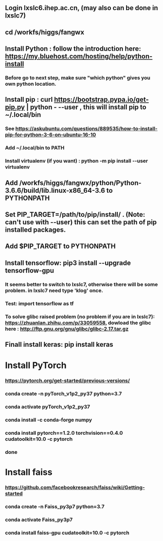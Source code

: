 ## Login lxslc6.ihep.ac.cn, (may also can be done in lxslc7)
## cd /workfs/higgs/fangwx
## Install Python : follow the introduction here: https://my.bluehost.com/hosting/help/python-install
### Before go to next step, make sure "which python" gives you own python location. 
## Install pip : curl https://bootstrap.pypa.io/get-pip.py | python - --user , this will install pip to ~/.local/bin
  ### See https://askubuntu.com/questions/889535/how-to-install-pip-for-python-3-6-on-ubuntu-16-10
  ### Add ~/.local/bin to PATH
### Install virtualenv (if you want) : python -m pip install --user virtualenv
## Add /workfs/higgs/fangwx/python/Python-3.6.6/build/lib.linux-x86_64-3.6 to PYTHONPATH
## Set PIP_TARGET=/path/to/pip/install/ . (Note: can't use with --user) this can set the path of pip installed packages.
## Add $PIP_TARGET to PYTHONPATH
## Install tensorflow: pip3 install --upgrade tensorflow-gpu
### It seems better to switch to lxslc7, otherwise there will be some problem. in lxslc7 need type 'klog' once.
### Test: import tensorflow as tf
### To solve glibc raised problem (no problem if you are in lxslc7): https://zhuanlan.zhihu.com/p/33059558, dowload the glibc here : http://ftp.gnu.org/gnu/glibc/glibc-2.17.tar.gz
## Finall install keras: pip install keras

# Install PyTorch
### https://pytorch.org/get-started/previous-versions/
### conda create -n pyTorch_v1p2_py37 python=3.7
### conda activate pyTorch_v1p2_py37
### conda install -c conda-forge numpy
### conda install pytorch==1.2.0 torchvision==0.4.0 cudatoolkit=10.0 -c pytorch
### done

# Install faiss
### https://github.com/facebookresearch/faiss/wiki/Getting-started
### conda create -n Faiss_py3p7 python=3.7
### conda activate Faiss_py3p7
### conda install faiss-gpu cudatoolkit=10.0 -c pytorch
